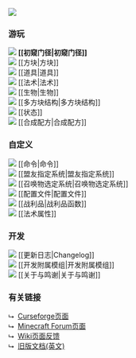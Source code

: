 [![](https://github.com/yuwanjun564/Wizardry-Wiki/blob/master/images/misc/logo.png)](https://github.com/Electroblob77/Wizardry/wiki)
### 游玩
![](https://github.com/Electroblob77/Wizardry/blob/1.12.2/src/main/resources/assets/ebwizardry/textures/items/wizard_handbook.png) **[[初窥门径|初窥门径]]**  
![](https://github.com/Electroblob77/Wizardry/blob/1.12.2/src/main/resources/assets/ebwizardry/textures/items/transportation_stone.png) [[方块|方块]]  
![](https://github.com/Electroblob77/Wizardry/blob/1.12.2/src/main/resources/assets/ebwizardry/textures/items/wand_master.png) [[道具|道具]]  
![](https://github.com/Electroblob77/Wizardry/blob/1.12.2/src/main/resources/assets/ebwizardry/textures/items/spell_book.png) [[法术|法术]]  
![](https://github.com/yuwanjun564/Wizardry-Wiki/blob/master/images/icons/spirit_wolf.png) [[生物|生物]]  
![](https://github.com/yuwanjun564/Wizardry-Wiki/blob/master/images/icons/wizard_tower.png) [[多方块结构|多方块结构]]  
![](https://github.com/Electroblob77/Wizardry/blob/1.12.2/src/main/resources/assets/ebwizardry/textures/gui/potion_icon_frost.png) [[状态]]  
![](https://github.com/Electroblob77/Wizardry/blob/1.12.2/src/main/resources/assets/ebwizardry/textures/items/scroll.png) [[合成配方|合成配方]]  
### 自定义
![](https://github.com/yuwanjun564/Wizardry-Wiki/blob/master/images/icons/commands.png) [[命令|命令]]  
![](https://github.com/yuwanjun564/Wizardry-Wiki/blob/master/images/icons/pointer.png) [[盟友指定系统|盟友指定系统]]  
![](https://github.com/yuwanjun564/Wizardry-Wiki/blob/master/images/icons/target_pointer.png) [[召唤物选定系统|召唤物选定系统]]  
![](https://github.com/yuwanjun564/Wizardry-Wiki/blob/master/images/icons/configuration.png) [[配置文件|配置文件]]  
![](https://github.com/yuwanjun564/Wizardry-Wiki/blob/master/images/icons/loot_functions.png) [[战利品|战利品函数]]  
![](https://github.com/yuwanjun564/Wizardry-Wiki/blob/master/images/icons/spell_properties.png) [[法术属性]]
### 开发
![](https://github.com/yuwanjun564/Wizardry-Wiki/blob/master/images/icons/parchment.png) [[更新日志|Changelog]]  
![](https://github.com/yuwanjun564/Wizardry-Wiki/blob/master/images/icons/addon_development.png) [[开发附属模组|开发附属模组]]  
![](https://github.com/Electroblob77/Wizardry/blob/1.12.2/src/main/resources/assets/ebwizardry/textures/items/crystal_magic.png) [[关于与鸣谢|关于与鸣谢]]  
### 有关链接
&#x2ba1;&nbsp; [Curseforge页面](https://minecraft.curseforge.com/projects/electroblobs-wizardry)  
&#x2ba1;&nbsp; [Minecraft Forum页面](https://www.minecraftforum.net/forums/mapping-and-modding-java-edition/minecraft-mods/2818029-electroblobs-wizardry-the-expandable-rpg-magic-mod)  
&#x2ba1;&nbsp; [Wiki页面反馈](https://ftb.gamepedia.com/Electroblob%27s_Wizardry)  
&#x2ba1;&nbsp; [旧版文档(英文)](https://minecraft.curseforge.com/projects/electroblobs-wizardry/pages/index)

